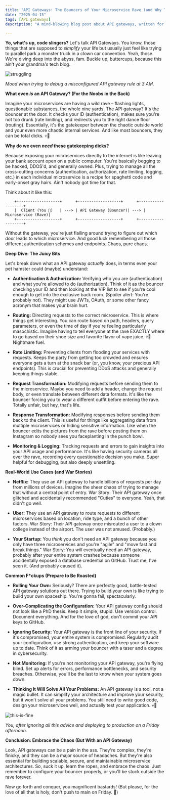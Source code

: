```yaml
---
title: "API Gateways: The Bouncers of Your Microservice Rave (and Why They're Probably Blocking You)"
date: "2025-04-15"
tags: [API gateways]
description: "A mind-blowing blog post about API gateways, written for chaotic Gen Z engineers who probably think monoliths are a type of ancient Pokemon."

---
```


**Yo, what's up, code slingers?** Let's talk API Gateways. You know, those things that are supposed to *simplify* your life but usually just feel like trying to parallel park a monster truck in a clown car convention. Yeah, those. We're diving deep into the abyss, fam. Buckle up, buttercups, because this ain't your grandma's tech blog.

![struggling](https://i.kym-cdn.com/entries/icons/original/000/027/475/Screen_Shot_2018-10-25_at_11.02.15_AM.png)

*Mood when trying to debug a misconfigured API gateway rule at 3 AM.*

**What even *is* an API Gateway? (For the Noobs in the Back)**

Imagine your microservices are having a wild rave – flashing lights, questionable substances, the whole nine yards. The API gateway? It's the bouncer at the door. It checks your ID (authentication), makes sure you're not too drunk (rate limiting), and redirects you to the right dance floor (routing).  Essentially, it's the gatekeeper between the chaotic outside world and your even more chaotic internal services. And like most bouncers, they can be total dicks. 💀🙏

**Why do we even *need* these gatekeeping dicks?**

Because exposing your microservices directly to the internet is like leaving your bank account open on a public computer. You're basically begging to be hacked, DDOS'd, and generally owned. Plus, trying to manage all the cross-cutting concerns (authentication, authorization, rate limiting, logging, etc.) in each individual microservice is a recipe for spaghetti code and early-onset gray hairs. Ain't nobody got time for that.

Think about it like this:

```ascii
    +-------------------+      +-------------------+      +-------------------+
    |  Client (You 🤡)   | ---> | API Gateway (Bouncer)| ---> | Microservice (Rave)|
    +-------------------+      +-------------------+      +-------------------+
```

Without the gateway, you're just flailing around trying to figure out which door leads to which microservice.  And good luck remembering all those different authentication schemes and endpoints.  Chaos, pure chaos.

**Deep Dive: The Juicy Bits**

Let's break down what an API gateway *actually* does, in terms even your pet hamster could (maybe) understand:

*   **Authentication & Authorization:**  Verifying who you are (authentication) and what you're allowed to do (authorization). Think of it as the bouncer checking your ID and then looking at the VIP list to see if you're cool enough to get into the exclusive back room. (Spoiler alert: You're probably not). They might use JWTs, OAuth, or some other fancy acronym that makes your brain hurt.

*   **Routing:** Directing requests to the correct microservice. This is where things get interesting.  You can route based on path, headers, query parameters, or even the time of day if you're feeling particularly masochistic.  Imagine having to tell everyone at the rave EXACTLY where to go based on their shoe size and favorite flavor of vape juice. 💀🙏 Nightmare fuel.

*   **Rate Limiting:**  Preventing clients from flooding your services with requests.  Keeps the party from getting too crowded and ensures everyone gets a turn at the snack bar (or, you know, your precious API endpoints).  This is crucial for preventing DDoS attacks and generally keeping things stable.

*   **Request Transformation:** Modifying requests before sending them to the microservice.  Maybe you need to add a header, change the request body, or even translate between different data formats.  It's like the bouncer forcing you to wear a different outfit before entering the rave. Totally unfair, but hey, that's life.

*   **Response Transformation:**  Modifying responses before sending them back to the client.  This is useful for things like aggregating data from multiple microservices or hiding sensitive information. Like when the bouncer edits the pictures from the rave before posting them on Instagram so nobody sees you faceplanting in the punch bowl.

*   **Monitoring & Logging:**  Tracking requests and errors to gain insights into your API usage and performance.  It's like having security cameras all over the rave, recording every questionable decision you make.  Super helpful for debugging, but also deeply unsettling.

**Real-World Use Cases (and War Stories)**

*   **Netflix:** They use an API gateway to handle billions of requests per day from millions of devices.  Imagine the sheer chaos of trying to manage that without a central point of entry.  War Story: Their API gateway once glitched and accidentally recommended "Cuties" to everyone.  Yeah, that didn't go well.

*   **Uber:** They use an API gateway to route requests to different microservices based on location, ride type, and a bunch of other factors. War Story: Their API gateway once misrouted a user to a clown college instead of the airport.  The user was not amused. (Probably.)

*   **Your Startup:**  You *think* you don't need an API gateway because you only have three microservices and you're "agile" and "move fast and break things."  War Story: You *will* eventually need an API gateway, probably after your entire system crashes because someone accidentally exposed a database credential on GitHub.  Trust me, I've seen it. (And probably caused it).

**Common F\*ckups (Prepare to Be Roasted)**

*   **Rolling Your Own:**  Seriously?  There are perfectly good, battle-tested API gateway solutions out there.  Trying to build your own is like trying to build your own spaceship. You're gonna fail, spectacularly.

*   **Over-Complicating the Configuration:**  Your API gateway config should not look like a PhD thesis. Keep it simple, stupid. Use version control.  Document everything.  And for the love of god, don't commit your API keys to GitHub.

*   **Ignoring Security:**  Your API gateway is the front line of your security.  If it's compromised, your entire system is compromised.  Regularly audit your configuration, use strong authentication, and keep your software up to date.  Think of it as arming your bouncer with a taser and a degree in cybersecurity.

*   **Not Monitoring:**  If you're not monitoring your API gateway, you're flying blind.  Set up alerts for errors, performance bottlenecks, and security breaches.  Otherwise, you'll be the last to know when your system goes down.

*   **Thinking It Will Solve All Your Problems:** An API gateway is a tool, not a magic bullet. It can simplify your architecture and improve your security, but it won't solve all your problems. You still need to write good code, design your microservices well, and actually test your application. 💀🙏

![this-is-fine](https://i.kym-cdn.com/photos/images/newsfeed/000/234/765/b7e.jpg)

*You, after ignoring all this advice and deploying to production on a Friday afternoon.*

**Conclusion: Embrace the Chaos (But With an API Gateway)**

Look, API gateways can be a pain in the ass. They're complex, they're finicky, and they can be a major source of headaches. But they're also essential for building scalable, secure, and maintainable microservice architectures.  So, suck it up, learn the ropes, and embrace the chaos.  Just remember to configure your bouncer properly, or you'll be stuck outside the rave forever.

Now go forth and conquer, you magnificent bastards! (But please, for the love of all that is holy, don't push to main on Friday. 🙏)
